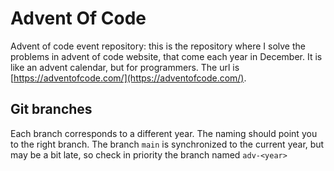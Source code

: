 # Advent Of Code

Advent of code event repository: this is the repository where I solve the problems in advent of code website, that come each year in December. It is like an advent calendar, but for programmers. The url is [https://adventofcode.com/](https://adventofcode.com/).

## Git branches
Each branch corresponds to a different year. The naming should point you to the right branch. The branch `main` is synchronized to the current year, but may be a bit late, so check in priority the branch named `adv-<year>`

